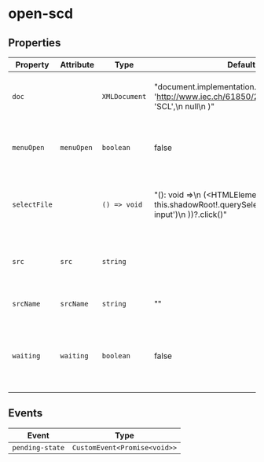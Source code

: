 # open-scd

## Properties

| Property     | Attribute  | Type          | Default                                          | Description                                      |
|--------------|------------|---------------|--------------------------------------------------|--------------------------------------------------|
| `doc`        |            | `XMLDocument` | "document.implementation.createDocument(\n    'http://www.iec.ch/61850/2003/SCL',\n    'SCL',\n    null\n  )" | The `XMLDocument` representation of the current file. |
| `menuOpen`   | `menuOpen` | `boolean`     | false                                            | Represents whether the menu drawer is currently open. |
| `selectFile` |            | `() => void`  | "(): void =>\n    (<HTMLElement \| null>(\n      this.shadowRoot!.querySelector('#file-input')\n    ))?.click()" | Opens the browser's "open file" dialog for selecting a file to edit. |
| `src`        | `src`      | `string`      |                                                  | The current file's URL. `blob:` URLs are *revoked after parsing*! |
| `srcName`    | `srcName`  | `string`      | ""                                               | The name of the current file.                    |
| `waiting`    | `waiting`  | `boolean`     | false                                            | Indicates whether the editor is currently waiting for some async work. |

## Events

| Event           | Type                         |
|-----------------|------------------------------|
| `pending-state` | `CustomEvent<Promise<void>>` |
